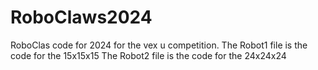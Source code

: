 # RoboClaws2024
RoboClas code for 2024 for the vex u competition.
The Robot1 file is the code for the 15x15x15
The Robot2 file is the code for the 24x24x24
